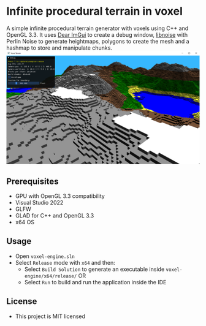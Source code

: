 # Infinite procedural terrain in voxel
A simple infinite procedural terrain generator with voxels using C++ and OpenGL 3.3.
It uses [Dear ImGui](https://github.com/ocornut/imgui) to create a debug window, [libnoise](https://libnoise.sourceforge.net/) with Perlin Noise to generate heightmaps, polygons to create the mesh and a hashmap to store and manipulate chunks.
![Image of the application running](docs/images/example.png)

## Prerequisites
- GPU with OpenGL 3.3 compatibility
- Visual Studio 2022
- GLFW
- GLAD for C++ and OpenGL 3.3
- x64 OS

## Usage
- Open `voxel-engine.sln`
- Select `Release` mode with `x64` and then: 
	- Select `Build Solution` to generate an executable inside `voxel-engine/x64/release/` OR
	- Select `Run` to build and run the application inside the IDE

## License
- This project is MIT licensed
